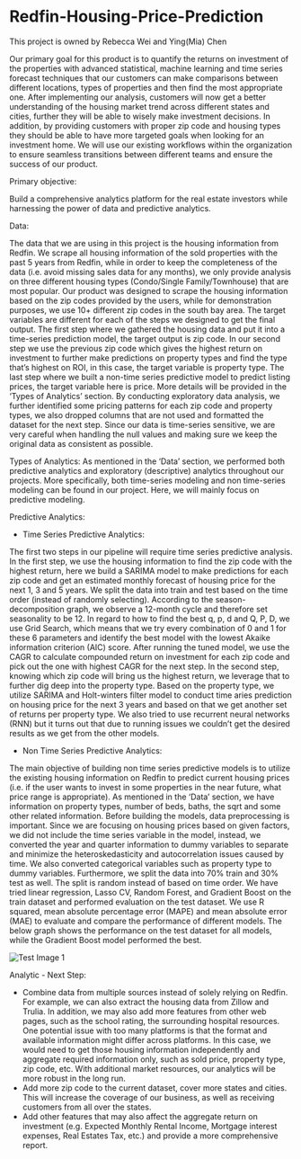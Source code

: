 # Redfin-Housing-Price-Prediction

This project is owned by Rebecca Wei and Ying(Mia) Chen

Our primary goal for this product is to quantify the returns on investment of the properties with advanced statistical, machine learning and time series forecast techniques that our customers can make comparisons between different locations, types of properties and then find the most appropriate one.  After implementing our analysis, customers will now get a better understanding of the housing market trend across different states and cities, further they will be able to wisely make investment decisions. In addition, by providing customers with proper zip code and housing types they should be able to have more targeted goals when looking for an investment home. We will use our existing workflows within the organization to ensure seamless transitions between different teams and ensure the success of our product. 

Primary objective: 

Build a comprehensive analytics platform for the real estate investors while harnessing the power of data and predictive analytics. 

Data:

The data that we are using in this project is the housing information from Redfin. We scrape all housing information of the sold properties with the past 5 years from Redfin, while in order to keep the completeness of the data (i.e. avoid missing sales data for any months), we only provide analysis on three different housing types (Condo/Single Family/Townhouse) that are most popular. Our product was designed to scrape the housing information based on the zip codes provided by the users, while for demonstration purposes, we use 10+ different zip codes in the south bay area. The target variables are different for each of the steps we designed to get the final output. The first step where we gathered the housing data and put it into a time-series prediction model, the target output is zip code. In our second step we use the previous zip code which gives the highest return on investment to further make predictions on property types and find the type that’s highest on ROI, in this case, the target variable is property type. The last step where we built a non-time series predictive model to predict listing prices, the target variable here is price. More details will be provided in the ‘Types of Analytics’ section.
By conducting exploratory data analysis, we further identified some pricing patterns for each zip code and property types, we also dropped columns that are not used and formatted the dataset for the next step. Since our data is time-series sensitive, we are very careful when handling the null values and making sure we keep the original data as consistent as possible. 

Types of Analytics:
As mentioned in the ‘Data’  section, we performed both predictive analytics and exploratory (descriptive) analytics throughout our projects. More specifically, both time-series modeling and non time-series modeling can be found in our project. Here, we will mainly focus on predictive modeling. 

Predictive Analytics:

- Time Series Predictive Analytics:

The first two steps in our pipeline will require time series predictive analysis. In the first step, we use the housing information to find the zip code with the highest return, here we build a SARIMA model to make predictions for each zip code and get an estimated monthly forecast of housing price for the next 1, 3 and 5 years. We split the data into train and test based on the time order (instead of randomly selecting). According to the season-decomposition graph, we observe a 12-month cycle and therefore set seasonality to be 12. In regard to how to find the best q, p, d and Q, P, D, we use Grid Search, which means that we try every combination of 0 and 1 for these 6 parameters and identify the best model with the lowest Akaike information criterion (AIC) score. After running the tuned model, we use the CAGR to calculate compounded return on investment for each zip code and pick out the one with highest CAGR for the next step. 
In the second step, knowing which zip code will bring us the highest return, we leverage that to further dig deep into the property type. Based on the property type, we utilize SARIMA and Holt-winters filter model to conduct time aries prediction on housing price for the next 3 years and based on that we get another set of returns per property type. We also tried to use recurrent neural networks (RNN) but it turns out that due to running issues we couldn’t get the desired results as we get from the other models. 

- Non Time Series Predictive Analytics:

The main objective of building non time series predictive models is to utilize the existing housing information on Redfin to predict current housing prices (i.e. if the user wants to invest in some properties in the near future, what price range is appropriate). As mentioned in the ‘Data’ section, we have information on property types, number of beds, baths, the sqrt and some other related information. Before building the models, data preprocessing is important. Since we are focusing on housing prices based on given factors, we did not include the time series variable in the model, instead, we converted the year and quarter information to dummy variables to separate and minimize the heteroskedasticity and autocorrelation issues caused by time. We also converted categorical variables such as property type to dummy variables. Furthermore, we split the data into 70% train and 30% test as well. The split is random instead of based on time order. We have tried linear regression, Lasso CV, Random Forest, and Gradient Boost on the train dataset and performed evaluation on the test dataset. We use R squared, mean absolute percentage error (MAPE) and mean absolute error (MAE) to evaluate and compare the performance of different models. The below graph shows the performance on the test dataset for all models, while the Gradient Boost model performed the best. 

![Test Image 1](https://ibb.co/gtgKCKt)

Analytic - Next Step:
- Combine data from multiple sources instead of solely relying on Redfin. For example, we can also extract the housing data from Zillow and Trulia. In addition, we may also add more features from other web pages, such as the school rating, the surrounding hospital resources. One potential issue with too many platforms is that the format and available information might differ across platforms. In this case, we would need to get those housing information independently and aggregate required information only, such as sold price, property type, zip code, etc. With additional market resources, our analytics will be more robust in the long run.
- Add more zip code to the current dataset, cover more states and cities. This will increase the coverage of our business, as well as receiving customers from all over the states. 
- Add other features that may also affect the aggregate return on investment (e.g.  Expected Monthly Rental Income, Mortgage interest expenses, Real Estates Tax, etc.) and provide a more comprehensive report.
